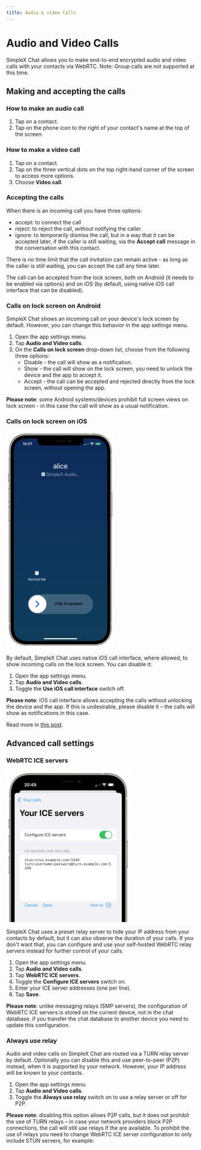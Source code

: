 ```yaml
---
title: Audio & video Calls
---
```

# Audio and Video Calls

SimpleX Chat allows you to make end-to-end encrypted audio and video calls with your contacts via WebRTC. Note: Group calls are not supported at this time.

## Making and accepting the calls

### How to make an audio call

1. Tap on a contact.
2. Tap on the phone icon to the right of your contact's name at the top of the screen.

### How to make a video call

1. Tap on a contact.
2. Tap on the three vertical dots on the top right-hand corner of the screen to access more options.
3. Choose **Video call**.

### Accepting the calls

When there is an incoming call you have three options:

- accept: to connect the call
- reject: to reject the call, _without_ notifying the caller.
- ignore: to temporarily dismiss the call, but in a way that it can be accepted later, if the caller is still waiting, via the **Accept call** message in the conversation with this contact.

There is no time limit that the call invitation can remain active - as long as the caller is still waiting, you can accept the call any time later.

The call can be accepted from the lock screen, both on Android (it needs to be enabled via options) and on iOS (by default, using native iOS call interface that can be disabled).

### Calls on lock screen on Android

SimpleX Chat shows an incoming call on your device's lock screen by default. However, you can change this behavior in the app settings menu.

1. Open the app settings menu.
2. Tap **Audio and Video calls**.
3. On the **Calls on lock screen** drop-down list, choose from the following three options:
   - Disable - the call will show as a notification.
   - Show - the call will show on the lock screen, you need to unlock the device and the app to accept it.
   - Accept - the call can be accepted and rejected directly from the lock screen, without opening the app.

**Please note**: some Android systems/devices prohibit full screen views on lock screen - in this case the call will show as a usual notification.

### Calls on lock screen on iOS

<img src="../../blog/images/20230328-call1.png" width="288">

By default, SimpleX Chat uses native iOS call interface, where allowed, to show incoming calls on the lock screen. You can disable it:

1. Open the app settings menu.
2. Tap **Audio and Video calls**.
3. Toggle the **Use iOS call interface** switch off.

**Please note**: iOS call interface allows accepting the calls without unlocking the device and the app. If this is undesirable, please disable it – the calls will show as notifications in this case.

Read more in [this post](../../blog/20230328-simplex-chat-v4-6-hidden-profiles.md#improved-audiovideo-calls).

## Advanced call settings

### WebRTC ICE servers

<img src="../../blog/images/20220928-ice-servers.png" width="330">

SimpleX Chat uses a preset relay server to hide your IP address from your contacts by default, but it can also observe the duration of your calls. If you don't want that, you can configure and use your self-hosted WebRTC relay servers instead for further control of your calls.

1. Open the app settings menu.
2. Tap **Audio and Video calls**.
3. Tap **WebRTC ICE servers**.
4. Toggle the **Configure ICE servers** switch on.
5. Enter your ICE server addresses (one per line).
6. Tap **Save**.

**Please note**: unlike messaging relays (SMP servers), the configuration of WebRTC ICE servers is stored on the current device, not in the chat database. if you transfer the chat database to another device you need to update this configuration.

### Always use relay

Audio and video calls on SimpleX Chat are routed via a TURN relay server by default. Optionally you can disable this and use peer-to-peer (P2P) instead, when it is supported by your network. However, your IP address will be known to your contacts.

1. Open the app settings menu.
2. Tap **Audio and Video calls**.
3. Toggle the **Always use relay** switch on to use a relay server or off for P2P.

**Please note**: disabling this option allows P2P calls, but it does not prohibit the use of TURN relays – in case your network providers block P2P connections, the call will still use relays if the are available. To prohibit the use of relays you need to change WebRTC ICE server configuration to only include STUN servers, for example:
